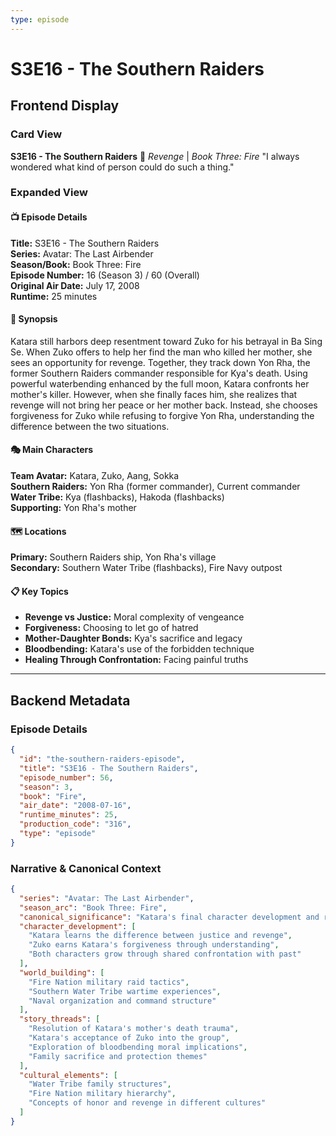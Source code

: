 ```yaml
---
type: episode
---
```


# S3E16 - The Southern Raiders

## Frontend Display

### Card View

**S3E16 - The Southern Raiders** 🌊
*Revenge* | *Book Three: Fire*
"I always wondered what kind of person could do such a thing."

### Expanded View

#### 📺 Episode Details

**Title:** S3E16 - The Southern Raiders  
**Series:** Avatar: The Last Airbender  
**Season/Book:** Book Three: Fire  
**Episode Number:** 16 (Season 3) / 60 (Overall)  
**Original Air Date:** July 17, 2008  
**Runtime:** 25 minutes  

#### 📝 Synopsis

Katara still harbors deep resentment toward Zuko for his betrayal in Ba Sing Se. When Zuko offers to help her find the man who killed her mother, she sees an opportunity for revenge. Together, they track down Yon Rha, the former Southern Raiders commander responsible for Kya's death. Using powerful waterbending enhanced by the full moon, Katara confronts her mother's killer. However, when she finally faces him, she realizes that revenge will not bring her peace or her mother back. Instead, she chooses forgiveness for Zuko while refusing to forgive Yon Rha, understanding the difference between the two situations.

#### 🎭 Main Characters

**Team Avatar:** Katara, Zuko, Aang, Sokka  
**Southern Raiders:** Yon Rha (former commander), Current commander  
**Water Tribe:** Kya (flashbacks), Hakoda (flashbacks)  
**Supporting:** Yon Rha's mother  

#### 🗺️ Locations

**Primary:** Southern Raiders ship, Yon Rha's village  
**Secondary:** Southern Water Tribe (flashbacks), Fire Navy outpost  

#### 📋 Key Topics

- **Revenge vs Justice:** Moral complexity of vengeance  
- **Forgiveness:** Choosing to let go of hatred  
- **Mother-Daughter Bonds:** Kya's sacrifice and legacy  
- **Bloodbending:** Katara's use of the forbidden technique  
- **Healing Through Confrontation:** Facing painful truths  

---

## Backend Metadata

### Episode Details

```json
{
  "id": "the-southern-raiders-episode",
  "title": "S3E16 - The Southern Raiders",
  "episode_number": 56,
  "season": 3,
  "book": "Fire",
  "air_date": "2008-07-16",
  "runtime_minutes": 25,
  "production_code": "316",
  "type": "episode"
}
```

### Narrative & Canonical Context

```json
{
  "series": "Avatar: The Last Airbender",
  "season_arc": "Book Three: Fire",
  "canonical_significance": "Katara's final character development and resolution of mother's death trauma",
  "character_development": [
    "Katara learns the difference between justice and revenge",
    "Zuko earns Katara's forgiveness through understanding",
    "Both characters grow through shared confrontation with past"
  ],
  "world_building": [
    "Fire Nation military raid tactics",
    "Southern Water Tribe wartime experiences",
    "Naval organization and command structure"
  ],
  "story_threads": [
    "Resolution of Katara's mother's death trauma",
    "Katara's acceptance of Zuko into the group",
    "Exploration of bloodbending moral implications",
    "Family sacrifice and protection themes"
  ],
  "cultural_elements": [
    "Water Tribe family structures",
    "Fire Nation military hierarchy",
    "Concepts of honor and revenge in different cultures"
  ]
}
```

